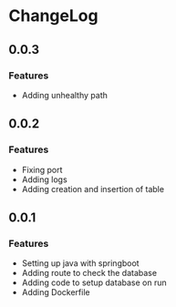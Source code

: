 # ChangeLog

## 0.0.3

### Features

* Adding unhealthy path

## 0.0.2

### Features

* Fixing port
* Adding logs
* Adding creation and insertion of table

## 0.0.1

### Features

* Setting up java with springboot
* Adding route to check the database
* Adding code to setup database on run
* Adding Dockerfile
